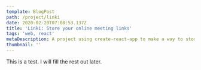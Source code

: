 ```yaml
---
template: BlogPost
path: /project/linki
date: 2020-02-20T07:08:53.137Z
title: 'Linki: Store your online meeting links'
tags: 'web, react'
metaDescription: A project using create-react-app to make a way to store online meeting links
thumbnail: ''
---
```

This is a test. I will fill the rest out later.
